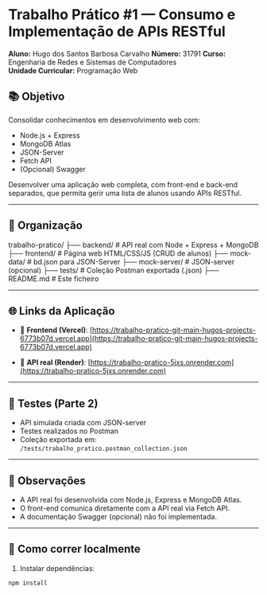 # Trabalho Prático #1 — Consumo e Implementação de APIs RESTful

**Aluno:** Hugo dos Santos Barbosa Carvalho
**Número:** 31791
**Curso:** Engenharia de Redes e Sistemas de Computadores  
**Unidade Curricular:** Programação Web


## 📚 Objetivo
Consolidar conhecimentos em desenvolvimento web com:
- Node.js + Express
- MongoDB Atlas
- JSON-Server
- Fetch API
- (Opcional) Swagger

Desenvolver uma aplicação web completa, com front-end e back-end separados, que permita gerir uma lista de alunos usando APIs RESTful.


---

## 📁 Organização

trabalho-pratico/
├── backend/ # API real com Node + Express + MongoDB
├── frontend/ # Página web HTML/CSS/JS (CRUD de alunos)
├── mock-data/ # bd.json para JSON-Server
├── mock-server/ # JSON-server (opcional)
├── tests/ # Coleção Postman exportada (.json)
├── README.md # Este ficheiro





---

## 🌐 Links da Aplicação

- 🔗 **Frontend (Vercel)**: [https://trabalho-pratico-git-main-hugos-projects-6773b07d.vercel.app](https://trabalho-pratico-git-main-hugos-projects-6773b07d.vercel.app)

- 🔗 **API real (Render)**: [https://trabalho-pratico-5jxs.onrender.com](https://trabalho-pratico-5jxs.onrender.com)

---

## 🧪 Testes (Parte 2)

- API simulada criada com JSON-server
- Testes realizados no Postman
- Coleção exportada em: `/tests/trabalho_pratico.postman_collection.json`

---

## 📌 Observações

- A API real foi desenvolvida com Node.js, Express e MongoDB Atlas.
- O front-end comunica diretamente com a API real via Fetch API.
- A documentação Swagger (opcional) não foi implementada.

---

## 🚀 Como correr localmente

1. Instalar dependências:
```bash
npm install







